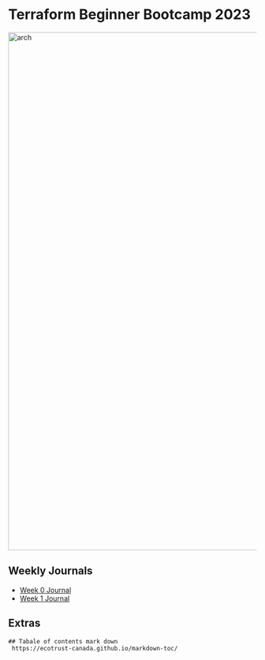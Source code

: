 # Terraform Beginner Bootcamp 2023
 
<img width="1050" alt="arch" src="https://github.com/naval59/terraform-beginner-bootcamp-2023/assets/21306370/35800eba-c219-4db2-b986-b315985b5a13">

  ## Weekly Journals
 - [Week 0 Journal](journal/week0.md)
 - [Week 1 Journal](journal/week1.md)
    
  ## Extras  
    ## Tabale of contents mark down
     https://ecotrust-canada.github.io/markdown-toc/
